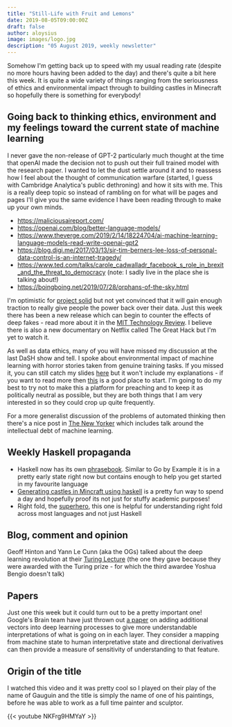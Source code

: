 ```yaml
---
title: "Still-Life with Fruit and Lemons"
date: 2019-08-05T09:00:00Z
draft: false
author: aloysius
image: images/logo.jpg
description: "05 August 2019, weekly newsletter"
---
```


Somehow I'm getting back up to speed with my usual reading rate (despite no more hours having been added to the day) and there's quite a bit here this week. It is quite a wide variety of things ranging from the seriousness of ethics and environmental impact through to building castles in Minecraft so hopefully there is something for everybody!


## Going back to thinking ethics, environment and my feelings toward the current state of machine learning

I never gave the non-release of GPT-2 particularly much thought at the time that openAI made the decision not to push out their full trained model with the research paper. I wanted to let the dust settle around it and to reassess how I feel about the thought of communication warfare (started, I guess with Cambridge Analytica's public dethroning) and how it sits with me. This is a really deep topic so instead of rambling on for what will be pages and pages I'll give you the same evidence I have been reading through to make up your own minds.

* https://maliciousaireport.com/
* https://openai.com/blog/better-language-models/
* https://www.theverge.com/2019/2/14/18224704/ai-machine-learning-language-models-read-write-openai-gpt2
* https://blog.digi.me/2017/03/13/sir-tim-berners-lee-loss-of-personal-data-control-is-an-internet-tragedy/
* https://www.ted.com/talks/carole_cadwalladr_facebook_s_role_in_brexit_and_the_threat_to_democracy (note: I sadly live in the place she is talking about!)
* https://boingboing.net/2019/07/28/orphans-of-the-sky.html


I'm optimistic for [project solid](https://solid.mit.edu/) but not yet convinced that it will gain enough traction to really give people the power back over their data. Just this week there has been a new release which can begin to counter the effects of deep fakes - read more about it in the [MIT Technology Review](https://www.technologyreview.com/f/614021/a-new-tool-uses-ai-to-spot-text-written-by-ai/). I believe there is also a new documentary on Netflix called The Great Hack but I'm yet to watch it.



As well as data ethics, many of you will have missed my discussion at the last DaSH show and tell. I spoke about environmental impact of machine learning with horror stories taken from genuine training tasks. If you missed it, you can still catch my slides [here](http://web.dsc.ons.gov.uk/dashSaT) but it won't include my explanations - if you want to read more then [this](https://www.technologyreview.com/s/614005/ai-computing-cloud-computing-microchips/) is a good place to start. I'm going to do my best to try not to make this a platform for preaching and to keep it as politically neutral as possible, but they are both things that I am very interested in so they could crop up quite frequently.



For a more generalist discussion of the problems of automated thinking then there's a nice post in [The New Yorker](https://www.newyorker.com/tech/annals-of-technology/the-hidden-costs-of-automated-thinking) which includes talk around the intellectual debt of machine learning.


## Weekly Haskell propaganda

* Haskell now has its own [phrasebook](https://typeclasses.com/phrasebook). Similar to Go by Example it is in a pretty early state right now but contains enough to help you get started in my favourite language
* [Generating castles in Mincraft using haskell](http://www.timphilipwilliams.com/posts/2019-07-25-minecraft.html) is a pretty fun way to spend a day and hopefully proof its not just for stuffy academic purposes!
* Right fold, the [superhero](https://hmemcpy.com/2019/07/right-fold-superpowers/), this one is helpful for understanding right fold across most languages and not just Haskell


## Blog, comment and opinion


Geoff Hinton and Yann Le Cunn (aka the OGs) talked about the deep learning revolution at their [Turing Lecture](https://www.youtube.com/watch?v=VsnQf7exv5I) (the one they gave because they were awarded with the Turing prize - for which the third awardee Yoshua Bengio doesn't talk)


## Papers

Just one this week but it could turn out to be a pretty important one! Google's Brain team have just thrown out [a paper](https://arxiv.org/pdf/1711.11279.pdf) on adding additional vectors into deep learning processes to give more understandable interpretations of what is going on in each layer. They consider a mapping from machine state to human interpretative state and directional derivatives can then provide a measure of sensitivity of understanding to that feature.


## Origin of the title

I watched this video and it was pretty cool so I played on their play of the name of Gauguin and the title is simply the name of one of his paintings, before he was able to work as a full time painter and sculptor.

{{< youtube NKFrg9HMYaY >}}
